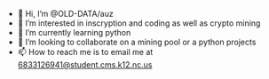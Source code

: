 - 👋 Hi, I’m @OLD-DATA/auz
- 👀 I’m interested in inscryption and coding as well as crypto mining
- 🌱 I’m currently learning python
- 💞️ I’m looking to collaborate on a mining pool or a python projects
- 📫 How to reach me is to email me at 6833126941@student.cms.k12.nc.us

<!---
OLD-DATA/OLD-DATA is a ✨ special ✨ repository because its `README.md` (this file) appears on your GitHub profile.
You can click the Preview link to take a look at your changes.
--->
